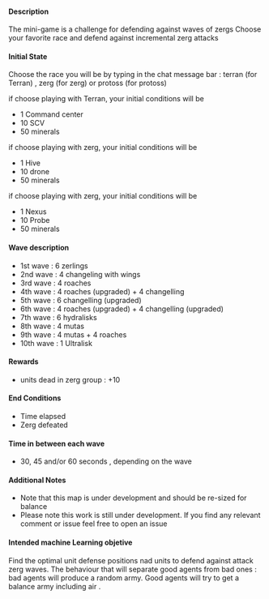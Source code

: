 
#### Description
The mini-game is a challenge for defending against waves of zergs 
Choose your favorite race and defend against incremental zerg attacks

#### Initial State
Choose the race you will be by typing in the chat message bar : terran (for Terran) , zerg (for zerg) or protoss (for protoss)

if choose playing with Terran, your initial conditions will be 
*   1 Command center 
*   10  SCV
*   50 minerals  

if choose playing with zerg, your initial conditions will be 
*   1 Hive 
*   10 drone
*   50 minerals

if choose playing with zerg, your initial conditions will be 
*   1 Nexus
*   10 Probe
*   50 minerals 

#### Wave description 
*   1st wave : 6 zerlings
*   2nd wave : 4 changeling with wings
*   3rd wave : 4 roaches
*   4th wave : 4 roaches (upgraded) + 4 changelling 
*   5th wave : 6 changelling (upgraded) 
*   6th wave : 4 roaches (upgraded) + 4 changelling (upgraded)
*   7th wave : 6 hydralisks
*   8th wave : 4 mutas
*   9th wave : 4 mutas + 4 roaches
*   10th wave : 1 Ultralisk

#### Rewards

*   units dead in zerg group : +10

#### End Conditions

*   Time elapsed
*   Zerg defeated

#### Time in between each wave 

*   30, 45 and/or 60 seconds , depending on the wave 

#### Additional Notes

*   Note that this map is under development and should be re-sized for balance 
*   Please note this work is still under development. If you find any relevant comment or issue feel free to open an issue 


#### Intended machine Learning objetive 
Find the optimal unit defense positions nad units to defend against attack zerg waves. 
The behaviour that will separate good agents from bad ones : bad agents will produce a random army. Good agents will try to 
get a balance army including air .
